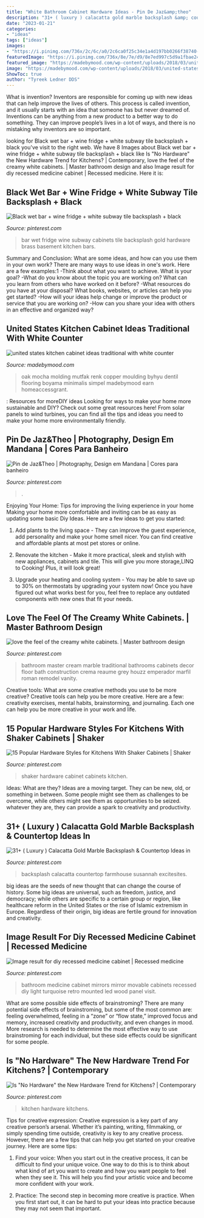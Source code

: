```yaml
---
title: "White Bathroom Cabinet Hardware Ideas - Pin De Jaz&amp;theo"
description: "31+ ( luxury ) calacatta gold marble backsplash &amp; countertop ideas in"
date: "2023-01-21"
categories:
- "ideas"
tags: ["ideas"]
images:
- "https://i.pinimg.com/736x/2c/6c/a0/2c6ca0f25c34e1a4d197bb0266f38740--dream-bathrooms-beautiful-bathrooms.jpg"
featuredImage: "https://i.pinimg.com/736x/8e/7e/d9/8e7ed997c5d9a1fbae24c3f9091dba0f.jpg"
featured_image: "https://madebymood.com/wp-content/uploads/2018/03/united-states-kitchen-cabinet-ideas-with-traditional-pendant-lights-and-gray-countertop-dentil-trim-600x903.jpg"
image: "https://madebymood.com/wp-content/uploads/2018/03/united-states-kitchen-cabinet-ideas-with-traditional-pendant-lights-and-gray-countertop-dentil-trim-600x903.jpg"
ShowToc: true
author: "Tyreek Ledner DDS"
---
```



What is invention?
Inventors are responsible for coming up with new ideas that can help improve the lives of others. This process is called invention, and it usually starts with an idea that someone has but never dreamed of. Inventions can be anything from a new product to a better way to do something. They can improve people’s lives in a lot of ways, and there is no mistaking why inventors are so important.

	

		
looking for Black wet bar + wine fridge + white subway tile backsplash + black you've visit to the right web. We have 8 Images about Black wet bar + wine fridge + white subway tile backsplash + black like Is &quot;No Hardware&quot; the New Hardware Trend for Kitchens? | Contemporary, love the feel of the creamy white cabinets. | Master bathroom design and also Image result for diy recessed medicine cabinet | Recessed medicine. Here it is:
		
    
## Black Wet Bar + Wine Fridge + White Subway Tile Backsplash + Black

<img loading=lazy src="https://i.pinimg.com/736x/cb/67/00/cb670057a76334e2fa3ddaec6c0a7ccf.jpg" onerror="this.onerror=null;this.src='https://tse3.mm.bing.net/th?id=OIP.cEnVpcwwDNBecDG_TeQ9fQHaLH&amp;pid=15.1';" alt="Black wet bar + wine fridge + white subway tile backsplash + black">

_Source: pinterest.com_

>bar wet fridge wine subway cabinets tile backsplash gold hardware brass basement kitchen bars. 

	

Summary and Conclusion: What are some ideas, and how can you use them in your own work?
There are many ways to use ideas in one's work. Here are a few examples:1 
-Think about what you want to achieve. What is your goal? 
-What do you know about the topic you are working on? What can you learn from others who have worked on it before? 
-What resources do you have at your disposal? What books, websites, or articles can help you get started? 
-How will your ideas help change or improve the product or service that you are working on? 
-How can you share your idea with others in an effective and organized way?

    
## United States Kitchen Cabinet Ideas Traditional With White Counter

<img loading=lazy src="https://madebymood.com/wp-content/uploads/2018/03/united-states-kitchen-cabinet-ideas-with-traditional-pendant-lights-and-gray-countertop-dentil-trim-600x903.jpg" onerror="this.onerror=null;this.src='https://tse3.mm.bing.net/th?id=OIP.ggVSbzsYzaQEfurLIlhAOgHaLJ&amp;pid=15.1';" alt="united states kitchen cabinet ideas traditional with white counter">

_Source: madebymood.com_

>oak mocha molding mutfak renk copper moulding byhyu dentil flooring boyama minimalis simpel madebymood earn homeaccessgrant. 

	

: Resources for moreDIY ideas
Looking for ways to make your home more sustainable and DIY? Check out some great resources here! From solar panels to wind turbines, you can find all the tips and ideas you need to make your home more environmentally friendly.

    
## Pin De Jaz&amp;Theo | Photography, Design Em Mandana | Cores Para Banheiro

<img loading=lazy src="https://i.pinimg.com/736x/7c/5c/5e/7c5c5e10d8a4ae6712c10ac1e868f45c.jpg" onerror="this.onerror=null;this.src='https://tse3.mm.bing.net/th?id=OIP.YV-ph9xCwQLQK8Oui4h18QHaLD&amp;pid=15.1';" alt="Pin de Jaz&amp;Theo | Photography, Design em Mandana | Cores para banheiro">

_Source: pinterest.com_

>. 

	

Enjoying Your Home: Tips for improving the living experience in your home
Making your home more comfortable and inviting can be as easy as updating some basic Diy Ideas. Here are a few ideas to get you started:
1. Add plants to the living space - They can improve the guest experience, add personality and make your home smell nicer. You can find creative and affordable plants at most pet stores or online.

2. Renovate the kitchen - Make it more practical, sleek and stylish with new appliances, cabinets and tile. This will give you more storage,LINQ to Cooking! Plus, it will look great!

3. Upgrade your heating and cooling system - You may be able to save up to 30% on thermostats by upgrading your system now! Once you have figured out what works best for you, feel free to replace any outdated components with new ones that fit your needs.

    
## Love The Feel Of The Creamy White Cabinets. | Master Bathroom Design

<img loading=lazy src="https://i.pinimg.com/736x/2c/6c/a0/2c6ca0f25c34e1a4d197bb0266f38740--dream-bathrooms-beautiful-bathrooms.jpg" onerror="this.onerror=null;this.src='https://tse4.mm.bing.net/th?id=OIP.PiHJs8FpHfravbZejrieZQAAAA&amp;pid=15.1';" alt="love the feel of the creamy white cabinets. | Master bathroom design">

_Source: pinterest.com_

>bathroom master cream marble traditional bathrooms cabinets decor floor bath construction crema reaume grey houzz emperador marfil roman remodel vanity. 

	

Creative tools: What are some creative methods you use to be more creative?
Creative tools can help you be more creative. Here are a few: creativity exercises, mental habits, brainstorming, and journaling. Each one can help you be more creative in your work and life.

    
## 15 Popular Hardware Styles For Kitchens With Shaker Cabinets | Shaker

<img loading=lazy src="https://i.pinimg.com/736x/8e/7e/d9/8e7ed997c5d9a1fbae24c3f9091dba0f.jpg" onerror="this.onerror=null;this.src='https://tse4.mm.bing.net/th?id=OIP.AEgbjYR9uo_ew1wWILv7HAHaKl&amp;pid=15.1';" alt="15 Popular Hardware Styles for Kitchens With Shaker Cabinets | Shaker">

_Source: pinterest.com_

>shaker hardware cabinet cabinets kitchen. 

	

Ideas: What are they?
Ideas are a moving target. They can be new, old, or something in between. Some people might see them as challenges to be overcome, while others might see them as opportunities to be seized. whatever they are, they can provide a spark to creativity and productivity.

    
## 31+ ( Luxury ) Calacatta Gold Marble Backsplash &amp; Countertop Ideas In

<img loading=lazy src="https://i.pinimg.com/736x/fb/e8/b6/fbe8b6db4683cd206bf9f2c20c1ff970.jpg" onerror="this.onerror=null;this.src='https://tse1.mm.bing.net/th?id=OIP._LkSMAxqPsY0bAsxlmBeZQHaNU&amp;pid=15.1';" alt="31+ ( Luxury ) Calacatta Gold Marble Backsplash &amp; Countertop Ideas in">

_Source: pinterest.com_

>backsplash calacatta countertop farmhouse susannah excitesites. 

	

big ideas are the seeds of new thought that can change the course of history. Some big ideas are universal, such as freedom, justice, and democracy; while others are specific to a certain group or region, like healthcare reform in the United States or the rise of Islamic extremism in Europe. Regardless of their origin, big ideas are fertile ground for innovation and creativity.

    
## Image Result For Diy Recessed Medicine Cabinet | Recessed Medicine

<img loading=lazy src="https://i.pinimg.com/736x/4a/ad/fe/4aadfe5baaf3072e177ea890e74b4d57.jpg" onerror="this.onerror=null;this.src='https://tse4.mm.bing.net/th?id=OIP.wbIrKcJzCg7I_KoSFdaMdgHaJ4&amp;pid=15.1';" alt="Image result for diy recessed medicine cabinet | Recessed medicine">

_Source: pinterest.com_

>bathroom medicine cabinet mirrors mirror movable cabinets recessed diy light turquoise retro mounted led wood panel visit. 

	

What are some possible side effects of brainstroming?
There are many potential side effects of brainstroming, but some of the most common are: feeling overwhelmed, feeling in a “zone” or “flow state,” improved focus and memory, increased creativity and productivity, and even changes in mood. More research is needed to determine the most effective way to use brainstroming for each individual, but these side effects could be significant for some people.

    
## Is &quot;No Hardware&quot; The New Hardware Trend For Kitchens? | Contemporary

<img loading=lazy src="https://i.pinimg.com/736x/1a/75/8c/1a758ce7ecf8f80a185de6c948e3921c.jpg" onerror="this.onerror=null;this.src='https://tse3.mm.bing.net/th?id=OIP.ZaVyB4D4yEk4UlZkjpBMwAHaLH&amp;pid=15.1';" alt="Is &quot;No Hardware&quot; the New Hardware Trend for Kitchens? | Contemporary">

_Source: pinterest.com_

>kitchen hardware kitchens. 

	

Tips for creative expression:
Creative expression is a key part of any creative person’s arsenal. Whether it’s painting, writing, filmmaking, or simply spending time outside, creativity is key to any creative process. However, there are a few tips that can help you get started on your creative journey. Here are some tips:
1. Find your voice: When you start out in the creative process, it can be difficult to find your unique voice. One way to do this is to think about what kind of art you want to create and how you want people to feel when they see it. This will help you find your artistic voice and become more confident with your work.

2. Practice: The second step in becoming more creative is practice. When you first start out, it can be hard to put your ideas into practice because they may not seem that important.

